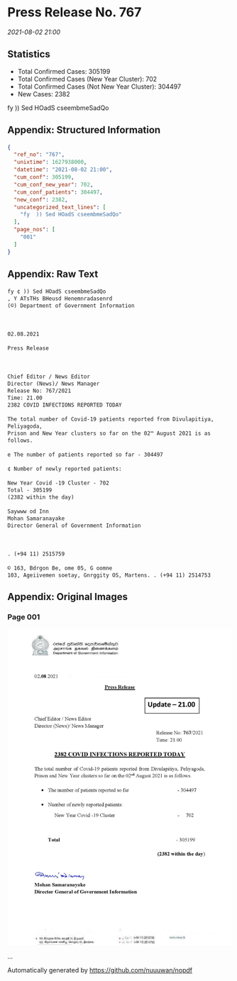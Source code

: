 
# Press Release No. 767
*2021-08-02 21:00*
## Statistics
* Total Confirmed Cases: 305199
* Total Confirmed Cases (New Year Cluster): 702
* Total Confirmed Cases (Not New Year Cluster): 304497
* New Cases: 2382


fy  )) Sed HOadS cseembmeSadQo

## Appendix: Structured Information
```json
{
  "ref_no": "767",
  "unixtime": 1627938000,
  "datetime": "2021-08-02 21:00",
  "cum_conf": 305199,
  "cum_conf_new_year": 702,
  "cum_conf_patients": 304497,
  "new_conf": 2382,
  "uncategorized_text_lines": [
    "fy  )) Sed HOadS cseembmeSadQo"
  ],
  "page_nos": [
    "001"
  ]
}
```

## Appendix: Raw Text
```text
fy ¢ )) Sed HOadS cseembmeSadQo
, Y ATsTHs BHeusd Henemnradasenrd
(©) Department of Government Information

 

02.08.2021

Press Release

 

Chief Editor / News Editor
Director (News)/ News Manager
Release No: 767/2021
Time: 21.00
2382 COVID INFECTIONS REPORTED TODAY

The total number of Covid-19 patients reported from Divulapitiya, Peliyagoda,
Prison and New Year clusters so far on the 02™ August 2021 is as follows.

e The number of patients reported so far - 304497

¢ Number of newly reported patients:

New Year Covid -19 Cluster - 702
Total - 305199
(2382 within the day)

Saywww od Inn
Mohan Samaranayake
Director General of Government Information

 

. (+94 11) 2515759

© 163, Bdrgon Be, ome 05, G oomne
103, Ageiivemen soetay, Gnrggity OS, Martens. . (+94 11) 2514753

```

## Appendix: Original Images

### Page 001

![page_no](https://raw.githubusercontent.com/nuuuwan/nopdf_data/main/nopdf.dgigovlk.ref767.page001.jpeg)
        

...

Automatically generated by https://github.com/nuuuwan/nopdf

    
    